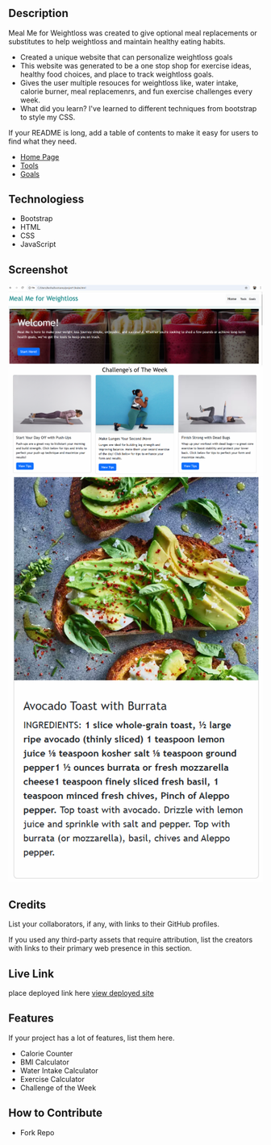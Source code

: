 # <Meal Me for Weightloss>

## Description
Meal Me for Weightloss was created to give optional meal replacements or substitutes to help weightloss and maintain healthy eating habits.

- Created a unique website that can personalize weightloss goals
- This website was generated to be a one stop shop for exercise ideas, healthy food choices, and place to track weightloss goals.
- Gives the user multiple resouces for weightloss like, water intake, calorie burner, meal replacemenrs, and fun exercise challenges every week.
- What did you learn? I've learned to different techniques from bootstrap to style my CSS.


If your README is long, add a table of contents to make it easy for users to find what they need.

- [Home Page](#installation)
- [Tools](#usage)
- [Goals](#usage)

## Technologiess
- Bootstrap
- HTML 
- CSS
- JavaScript

## Screenshot 
 ![alt text](assets/images/screenshot1.png)
![alt text](assets/images/screenshot2.png)
![alt text](assets/images/screenshot3.png)

## Credits

List your collaborators, if any, with links to their GitHub profiles.

If you used any third-party assets that require attribution, list the creators with links to their primary web presence in this section.


## Live Link
 place deployed link here
 [view deployed site](url)

## Features

If your project has a lot of features, list them here.
 - Calorie Counter
 - BMI Calculator
 - Water Intake Calculator
 - Exercise Calculator
 - Challenge of the Week


## How to Contribute
- Fork Repo
